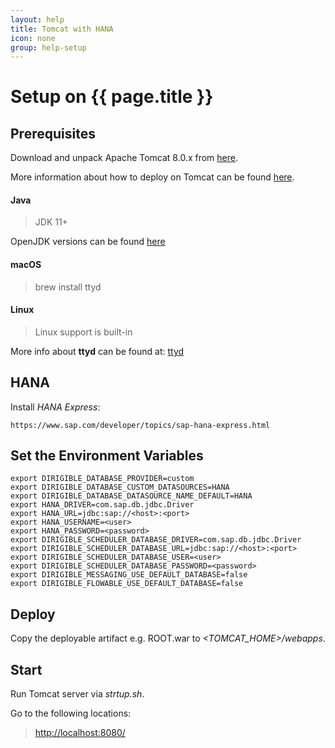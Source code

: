```yaml
---
layout: help
title: Tomcat with HANA
icon: none
group: help-setup
---
```


Setup on {{ page.title }}
===


Prerequisites
---

Download and unpack Apache Tomcat 8.0.x from [here](http://tomcat.apache.org/download-80.cgi).

More information about how to deploy on Tomcat can be found [here](http://tomcat.apache.org/tomcat-8.0-doc/appdev/deployment.html).

#### Java
> JDK 11+

OpenJDK versions can be found [here](https://openjdk.java.net/projects/jdk/)

#### macOS

> brew install ttyd

#### Linux

> Linux support is built-in

More info about **ttyd** can be found at: [ttyd](https://github.com/tsl0922/ttyd)

HANA
---

Install *HANA Express*:

	https://www.sap.com/developer/topics/sap-hana-express.html

Set the Environment Variables
---

	export DIRIGIBLE_DATABASE_PROVIDER=custom
	export DIRIGIBLE_DATABASE_CUSTOM_DATASOURCES=HANA
	export DIRIGIBLE_DATABASE_DATASOURCE_NAME_DEFAULT=HANA
	export HANA_DRIVER=com.sap.db.jdbc.Driver
	export HANA_URL=jdbc:sap://<host>:<port>
	export HANA_USERNAME=<user>
	export HANA_PASSWORD=<password>
	export DIRIGIBLE_SCHEDULER_DATABASE_DRIVER=com.sap.db.jdbc.Driver
	export DIRIGIBLE_SCHEDULER_DATABASE_URL=jdbc:sap://<host>:<port>
	export DIRIGIBLE_SCHEDULER_DATABASE_USER=<user>
	export DIRIGIBLE_SCHEDULER_DATABASE_PASSWORD=<password>
	export DIRIGIBLE_MESSAGING_USE_DEFAULT_DATABASE=false
	export DIRIGIBLE_FLOWABLE_USE_DEFAULT_DATABASE=false
	

Deploy
---

Copy the deployable artifact e.g. ROOT.war to *<TOMCAT_HOME>/webapps*.

Start
---

Run Tomcat server via *strtup.sh*. 

Go to the following locations:

> [http://localhost:8080/](http://localhost:8080/)

